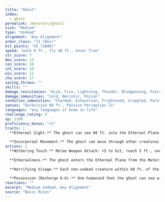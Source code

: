 ```yaml
---
title: "Ghost"
index:
  - ghost
permalink: /monsters/ghost/
size: "Medium"
type: "Undead"
alignment: "Any Alignment"
armor_class: "11 (Dex)"
hit_points: "45 (10d8)"
speed: "walk 0 ft., fly 40 ft., hover True"
str_score: 7
dex_score: 13
con_score: 10
int_score: 10
wis_score: 12
cha_score: 17
saving_throws: ""
skills: ""
damage_resistances: "Acid, Fire, Lightning, Thunder, Bludgeoning, Piercing, And Slashing From Nonmagical Weapons"
damage_immunities: "Cold, Necrotic, Poison"
condition_immunities: "Charmed, Exhaustion, Frightened, Grappled, Paralyzed, Petrified, Poisoned, Prone, Restrained"
senses: "Darkvision 60 ft., Passive Perception 11"
languages: "any languages it knew in life"
challenge_rating: 4
xp: 1100
proficiency_bonus: "+2"
traits: |
  **Ethereal Sight.** The ghost can see 60 ft. into the Ethereal Plane when it is on the Material Plane, and vice versa.
  
  **Incorporeal Movement.** The ghost can move through other creatures and objects as if they were difficult terrain. It takes 5 (1d10) force damage if it ends its turn inside an object.
actions: |
  **Withering Touch.** Melee Weapon Attack: +5 to hit, reach 5 ft., one target. Hit: 17 (4d6 + 3) necrotic damage.
  
  **Etherealness.** The ghost enters the Ethereal Plane from the Material Plane, or vice versa. It is visible on the Material Plane while it is in the Border Ethereal, and vice versa, yet it can't affect or be affected by anything on the other plane.
  
  **Horrifying Visage.** Each non-undead creature within 60 ft. of the ghost that can see it must succeed on a DC 13 Wisdom saving throw or be frightened for 1 minute. If the save fails by 5 or more, the target also ages 1d4 X 10 years. A frightened target can repeat the saving throw at the end of each of its turns, ending the frightened condition on itself on a success. If a target's saving throw is successful or the effect ends for it, the target is immune to this ghost's Horrifying Visage for the next 24 hours. The aging effect can be reversed with a greater restoration spell, but only within 24 hours of it occurring.
  
  **Possession (Recharge 6-6).** One humanoid that the ghost can see within 5 ft. of it must succeed on a DC 13 Charisma saving throw or be possessed by the ghost; the ghost then disappears, and the target is incapacitated and loses control of its body. The ghost now controls the body but doesn't deprive the target of awareness. The ghost can't be targeted by any attack, spell, or other effect, except ones that turn undead, and it retains its alignment, Intelligence, Wisdom, Charisma, and immunity to being charmed and frightened. It otherwise uses the possessed target's statistics, but doesn't gain access to the target's knowledge, class features, or proficiencies. The possession lasts until the body drops to 0 hit points, the ghost ends it as a bonus action, or the ghost is turned or forced out by an effect like the dispel evil and good spell. When the possession ends, the ghost reappears in an unoccupied space within 5 ft. of the body. The target is immune to this ghost's Possession for 24 hours after succeeding on the saving throw or after the possession ends.
reactions: ""
excerpt: "Medium Undead, Any Alignment"
source: "Basic Rules"
---
```

